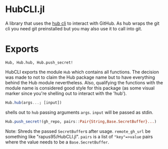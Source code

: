 # HubCLI.jl
A library that uses the [hub cli](https://github.com/github/hub) to interact with GitHub. As hub wraps the git cli you need git preinstalled but you may also use it to call into git.

# Exports

`Hub, Hub.hub, Hub.push_secret!`

HubCLI exports the module `Hub` which contains all functions. The decision was made to not to claim the Hub package name but to have everything behind the Hub module nevertheless. Also, qualifying the functions with the module name is considered good style for this package (as some visual marker since you're shelling out to interact with the 'hub').

```julia
Hub.hub(args...; [input])
```
shells out to `hub` passing arguments `args`. `input` will be passed as stdin.

```julia
Hub.push_secret!(gh_repo, pairs::Pair{String,Base.SecretBuffer}...)
```
Note: Shreds the passed `SecretBuffer`s after usage. `remote_gh_url` be something like "rapus95/HubCLI.jl". `pairs` is a list of `"key"=>value` pairs where the value needs to be a `Base.SecretBuffer`.
